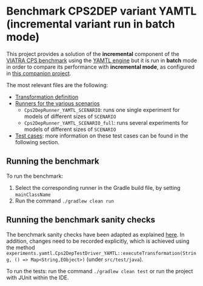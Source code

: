 # Benchmark CPS2DEP variant YAMTL (incremental variant run in batch mode)

This project provides a solution of the **incremental** component of the [VIATRA CPS benchmark](https://github.com/viatra/viatra-cps-benchmark) using the [YAMTL engine](https://yamtl.github.io) but it is run in **batch** mode in order to compare its performance with **incremental mode**, as configured in [this companion project](./m2m.incr.cps2dep.yamtl/).

The most relevant files are the following:

* [Transformation definition](./src/main/java/cps2dep/yamtl/Cps2DepYAMTL.xtend)
* [Runners for the various scenarios](./src/main/java/experiments/yamtl)
    * `Cps2DepRunner_YAMTL_SCENARIO`: runs one single experiment for models of different sizes of `SCENARIO`
    * `Cps2DepRunner_YAMTL_SCENARIO_full`: runs several experiments for models of different sizes of `SCENARIO`
* [Test cases](./src/test/java): more information on these test cases can be found in the following section.


## Running the benchmark

To run the benchmark:
1. Select the corresponding runner in the Gradle build file, by setting `mainClassName`
2. Run the command `./gradlew clean run` 

## Running the benchmark sanity checks

The benchmark sanity checks have been adapted as explained [here](https://github.com/yamtl/viatra-cps-batch-benchmark/tree/master/m2m.batch.cps2dep.yamtl#benchmark-sanity-checks). In addition, changes need to be recorded explicitly, which is achieved using the method `experiments.yamtl.Cps2DepTestDriver_YAMTL::executeTransformation(String, () => Map<String,EObject>)` (under `src/test/java`).

To run the tests: run the command `./gradlew clean test` or run the project with JUnit within the IDE.
